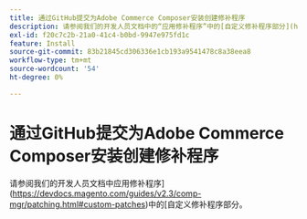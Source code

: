 ```yaml
---
title: 通过GitHub提交为Adobe Commerce Composer安装创建修补程序
description: 请参阅我们的开发人员文档中的“应用修补程序”中的[自定义修补程序部分](https://devdocs.magento.com/guides/v2.3/comp-mgr/patching.html#custom-patches)。
exl-id: f20c7c2b-21a0-41c4-b0bd-9947e975fd1c
feature: Install
source-git-commit: 83b21845cd306336e1cb193a9541478c8a38eea8
workflow-type: tm+mt
source-wordcount: '54'
ht-degree: 0%

---
```


# 通过GitHub提交为Adobe Commerce Composer安装创建修补程序

请参阅我们的开发人员文档中应用修补程序](https://devdocs.magento.com/guides/v2.3/comp-mgr/patching.html#custom-patches)中的[自定义修补程序部分。
